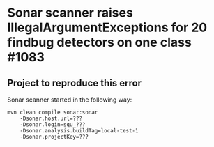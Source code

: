 # Sonar scanner raises IllegalArgumentExceptions for 20 findbug detectors on one class #1083 

## Project to reproduce this error

Sonar scanner started in the following way: 

```
mvn clean compile sonar:sonar 
    -Dsonar.host.url=??? 
    -Dsonar.login=squ_??? 
    -Dsonar.analysis.buildTag=local-test-1 
    -Dsonar.projectKey=???
```
